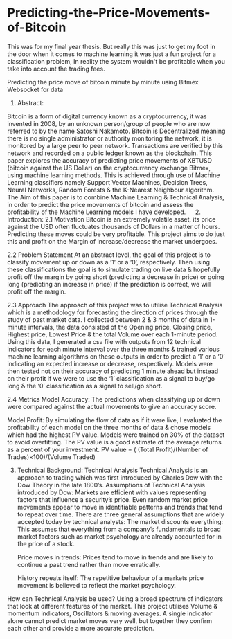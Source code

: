 # Predicting-the-Price-Movements-of-Bitcoin

This was for my final year thesis.
But really this was just to get my foot in the door when it comes to machine learning it was just a fun project for a classification problem, In reality the system wouldn't be profitable when you take into account the trading fees.



Predicting the price move of bitcoin minute by minute using Bitmex Websocket for data
1. Abstract:

Bitcoin is a form of digital currency known as a cryptocurrency, it was invented in 2008, by an unknown person/group of people who are now referred to by the name Satoshi Nakamoto.
Bitcoin is Decentralized meaning there is no single administrator or authority monitoring the network, it is monitored by a large peer to peer network. 
Transactions are verified by this network and recorded on a public ledger known as the blockchain.
This paper explores the accuracy of predicting price movements of XBTUSD (bitcoin against the US Dollar) on the cryptocurrency exchange Bitmex, using machine learning methods.
This is achieved through use of Machine Learning classifiers namely Support Vector Machines, Decision Trees, Neural Networks, Random Forests & the K-Nearest Neighbour algorithm.
The Aim of this paper is to combine Machine Learning & Technical Analysis, in order to predict the price movements of bitcoin and assess the profitability of the Machine Learning models I have developed.
 
2. Introduction:
 2.1 Motivation 
Bitcoin is an extremely volatile asset, its price against the USD often fluctuates thousands of Dollars in a matter of hours. Predicting these moves could be very profitable.
This project aims to do just this and profit on the Margin of increase/decrease the market undergoes.

2.2 Problem Statement
At an abstract level, the goal of this project is to classify movement up or down as a ‘1’ or a ‘0’, respectively.
Then using these classifications the goal is to simulate trading on live data & hopefully profit off the margin by going short (predicting a decrease in price) or going long (predicting an increase in price) if the prediction is correct, we will profit off the margin.

2.3 Approach
The approach of this project was to utilise Technical Analysis which is a methodology for forecasting the direction of prices through the study of past market data.
I collected between 2 & 3 months of data in 1-minute intervals, the data consisted of the Opening price, Closing price, Highest price, Lowest Price & the total Volume over each 1-minute period.
Using this data, I generated a csv file with outputs from 12 technical indicators for each minute interval over the three months & trained various machine learning algorithms on these outputs in order to predict a ‘1’ or a ‘0’ indicating an expected increase or decrease, respectively.
Models were then tested not on their accuracy of predicting 1 minute ahead but instead on their profit if we were to use the ‘1’ classification as a signal to buy/go long & the ‘0’ classification as a signal to sell/go short.

2.4 Metrics
Model Accuracy:
The predictions when classifying up or down were compared against the actual movements to give an accuracy score.


Model Profit:
By simulating the flow of data as if it were live, I evaluated the profitability of each model on the three months of data & chose models which had the highest PV value. Models were trained on 30% of the dataset to avoid overfitting.
 The PV value is a good estimate of the average returns as a percent of your investment.
PV value =  ( (Total Profit)/(Number of Trades)×100)/(Volume Traded) 

3. Technical Background:
Technical Analysis
Technical Analysis is an approach to trading which was first introduced by Charles Dow with the Dow Theory in the late 1800’s.
Assumptions of Technical Analysis introduced by Dow:
	Markets are efficient with values representing factors that influence a security’s price.
	Even random market price movements appear to move in identifiable patterns and trends that tend to repeat over time.
There are three general assumptions that are widely accepted today by technical analysts:
	The market discounts everything:
This assumes that everything from a company’s fundamentals to broad market factors such as market psychology are already accounted for in the price of a stock.

	Price moves in trends:
Prices tend to move in trends and are likely to continue a past trend rather than move erratically.

	History repeats itself:
The repetitive behaviour of a markets price movement is believed to reflect the market psychology.

How can Technical Analysis be used?
Using a broad spectrum of indicators that look at different features of the market.
This project utilises Volume & momentum indicators, Oscillators & moving averages.
A single indicator alone cannot predict market moves very well, but together they confirm each other and provide a more accurate prediction.
